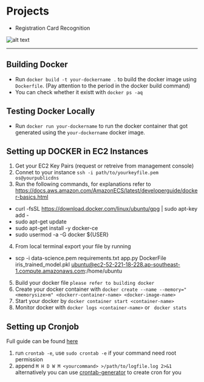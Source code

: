 # Projects

* Registration Card Recognition

![alt text]([https://github.com/JoshieLim/Registration-Card-Recognition/blob/master/RC-OCR-Pipeline.png?raw=true](https://github.com/JoshieLim/Registration-Card-Recognition/blob/master/RegistrationCardRecognition/RC-OCR-Pipeline.png))

---
  
## Building Docker
- Run ```docker build -t your-dockername .``` to  build the docker image using ```Dockerfile```. (Pay attention to the period in the docker build command)
- You can check whether it existt with ```docker ps -aq ```

## Testing Docker Locally
- Run ```docker run your-dockername``` to run the docker container that got generated using the `your-dockername` docker image.

## Setting up DOCKER in EC2 Instances
1. Get your EC2 Key Pairs (request or retreive from management console)
2. Connet to your instance ```ssh -i path/to/yourkeyfile.pem os@yourpublicdns```
3. Run the following commands, for explanations refer to https://docs.aws.amazon.com/AmazonECS/latest/developerguide/docker-basics.html
  - curl -fsSL https://download.docker.com/linux/ubuntu/gpg | sudo apt-key add -
  - sudo apt-get update
  - sudo apt-get install -y docker-ce
  - sudo usermod -a -G docker ${USER}
4. From local terminal export your file by running 
  - scp -i data-science.pem requirements.txt app.py DockerFile iris_trained_model.pkl ubuntu@ec2-52-221-18-228.ap-southeast-1.compute.amazonaws.com:/home/ubuntu
5. Build your docker file `please refer to building docker`
6. Create your docker container with ```docker create --name --memory="<memorysize>m" <dockerr-container-name> <docker-image-name>```
7. Start your docker by ``` docker container start <container-name> ```
8. Monitor docker with ``` docker logs <container-name> ``` or ``` docker stats```

## Setting up Cronjob
Full guide can be found [here](https://www.ostechnix.com/a-beginners-guide-to-cron-jobs/)
1. run ```crontab -e```, use ```sudo crontab -e``` if your command need root permission
2. append ```M H D W M <yourcommand> >/path/to/logfile.log 2>&1``` alternatively you can use [crontab-generator](https://crontab-generator.org/) to create cron for you
